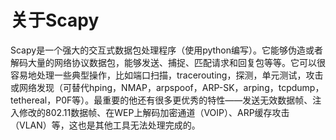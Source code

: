 # 关于Scapy


Scapy是一个强大的交互式数据包处理程序（使用python编写）。它能够伪造或者解码大量的网络协议数据包，能够发送、捕捉、匹配请求和回复包等等。它可以很容易地处理一些典型操作，比如端口扫描，tracerouting，探测，单元测试，攻击或网络发现（可替代hping，NMAP，arpspoof，ARP-SK，arping，tcpdump，tethereal，P0F等）。最重要的他还有很多更优秀的特性——发送无效数据帧、注入修改的802.11数据帧、在WEP上解码加密通道（VOIP）、ARP缓存攻击（VLAN）等，这也是其他工具无法处理完成的。